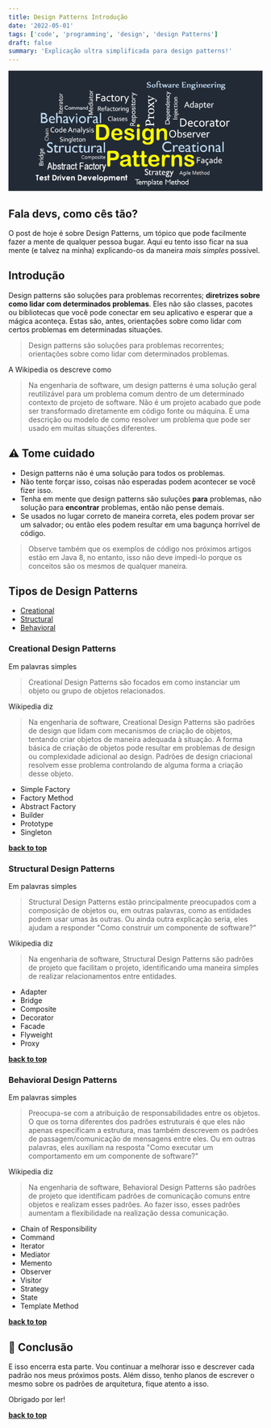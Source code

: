 ```yaml
---
title: Design Patterns Introdução
date: '2022-05-01'
tags: ['code', 'programming', 'design', 'design Patterns']
draft: false
summary: 'Explicação ultra simplificada para design patterns!'
---
```


<TOCInline toc={props.toc} asDisclosure toHeading={3} />

![design-patterns](/static/images/design-patterns.png)

## Fala devs, como cês tão?

O post de hoje é sobre Design Patterns, um tópico que pode facilmente fazer a mente de qualquer pessoa bugar. Aqui eu tento isso ficar na sua mente (e talvez na minha) explicando-os da maneira <i>mais simples</i> possível.

## Introdução <a name="introduction"></a>

Design patterns são soluções para problemas recorrentes; **diretrizes sobre como lidar com determinados problemas**. Eles não são classes, pacotes ou bibliotecas que você pode conectar em seu aplicativo e esperar que a mágica aconteça. Estas são, antes, orientações sobre como lidar com certos problemas em determinadas situações.

> Design patterns são soluções para problemas recorrentes; orientações sobre como lidar com determinados problemas.

A Wikipedia os descreve como

> Na engenharia de software, um design patterns é uma solução geral reutilizável para um problema comum dentro de um determinado contexto de projeto de software. Não é um projeto acabado que pode ser transformado diretamente em código fonte ou máquina. É uma descrição ou modelo de como resolver um problema que pode ser usado em muitas situações diferentes.

## ⚠️ Tome cuidado

- Design patterns não é uma solução para todos os problemas.
- Não tente forçar isso, coisas não esperadas podem acontecer se você fizer isso.
- Tenha em mente que design patterns são suluções **para** problemas, não solução para **encontrar** problemas, então não pense demais.
- Se usados ​​no lugar correto de maneira correta, eles podem provar ser um salvador; ou então eles podem resultar em uma bagunça horrível de código.

> Observe também que os exemplos de código nos próximos artigos estão em Java 8, no entanto, isso não deve impedi-lo porque os conceitos são os mesmos de qualquer maneira.

## Tipos de Design Patterns

* [Creational](#creational-design-patterns)
* [Structural](#structural-design-patterns)
* [Behavioral](#behavioral-design-patterns)

### Creational Design Patterns

Em palavras simples
> Creational Design Patterns são focados em como instanciar um objeto ou grupo de objetos relacionados.

Wikipedia diz
> Na engenharia de software, Creational Design Patterns são padrões de design que lidam com mecanismos de criação de objetos, tentando criar objetos de maneira adequada à situação. A forma básica de criação de objetos pode resultar em problemas de design ou complexidade adicional ao design. Padrões de design criacional resolvem esse problema controlando de alguma forma a criação desse objeto.

 * Simple Factory
 * Factory Method
 * Abstract Factory
 * Builder
 * Prototype
 * Singleton

**[back to top](#introduction)**

### Structural Design Patterns

Em palavras simples
> Structural Design Patterns estão principalmente preocupados com a composição de objetos ou, em outras palavras, como as entidades podem usar umas às outras. Ou ainda outra explicação seria, eles ajudam a responder "Como construir um componente de software?"

Wikipedia diz
> Na engenharia de software, Structural Design Patterns são padrões de projeto que facilitam o projeto, identificando uma maneira simples de realizar relacionamentos entre entidades.

 * Adapter
 * Bridge
 * Composite
 * Decorator
 * Facade
 * Flyweight
 * Proxy

**[back to top](#introduction)**

### Behavioral Design Patterns

Em palavras simples
> Preocupa-se com a atribuição de responsabilidades entre os objetos. O que os torna diferentes dos padrões estruturais é que eles não apenas especificam a estrutura, mas também descrevem os padrões de passagem/comunicação de mensagens entre eles. Ou em outras palavras, eles auxiliam na resposta "Como executar um comportamento em um componente de software?"

Wikipedia diz
> Na engenharia de software, Behavioral Design Patterns são padrões de projeto que identificam padrões de comunicação comuns entre objetos e realizam esses padrões. Ao fazer isso, esses padrões aumentam a flexibilidade na realização dessa comunicação.

* Chain of Responsibility
* Command
* Iterator
* Mediator
* Memento
* Observer
* Visitor
* Strategy
* State
* Template Method

**[back to top](#introduction)**

## 🚦 Conclusão

E isso encerra esta parte. Vou continuar a melhorar isso e descrever cada padrão nos meus próximos posts. Além disso, tenho planos de escrever o mesmo sobre os padrões de arquitetura, fique atento a isso.

Obrigado por ler!

**[back to top](#introduction)**